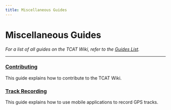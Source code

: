 ```yaml
---
title: Miscellaneous Guides
---
```


# Miscellaneous Guides


_For a list of all guides on the TCAT Wiki, refer to the [Guides List](../../guides-list/index.md)._

---

### [Contributing](contributing.md)

This guide explains how to contribute to the TCAT Wiki.

### [Track Recording](track-recording.md)

This guide explains how to use mobile applications to record GPS tracks.

